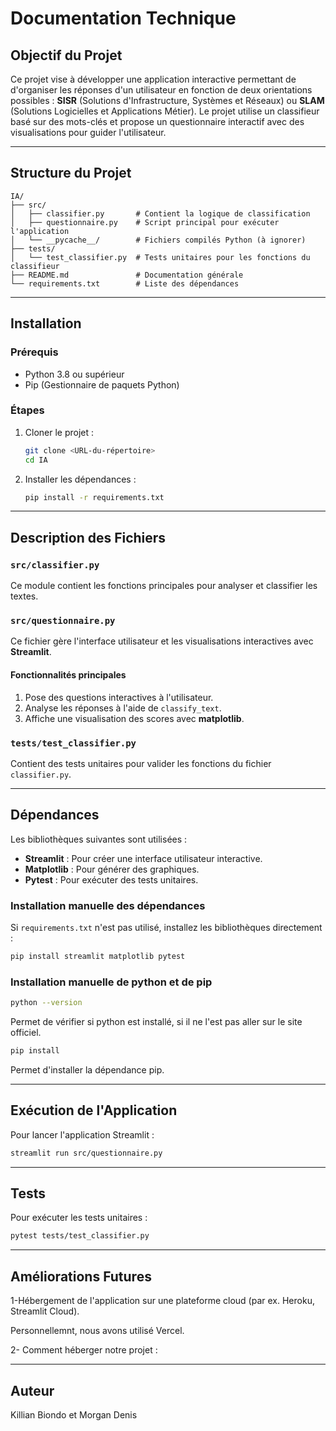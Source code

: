 # Documentation Technique

## Objectif du Projet
Ce projet vise à développer une application interactive permettant de d'organiser les réponses d'un utilisateur en fonction de deux orientations possibles : **SISR** (Solutions d'Infrastructure, Systèmes et Réseaux) ou **SLAM** (Solutions Logicielles et Applications Métier). Le projet utilise un classifieur basé sur des mots-clés et propose un questionnaire interactif avec des visualisations pour guider l'utilisateur.

---

## Structure du Projet

```
IA/
├── src/
│   ├── classifier.py       # Contient la logique de classification
│   ├── questionnaire.py    # Script principal pour exécuter l'application
│   └── __pycache__/        # Fichiers compilés Python (à ignorer)
├── tests/
│   └── test_classifier.py  # Tests unitaires pour les fonctions du classifieur
├── README.md               # Documentation générale
└── requirements.txt        # Liste des dépendances
```

---

## Installation
### Prérequis
- Python 3.8 ou supérieur
- Pip (Gestionnaire de paquets Python)

### Étapes
1. Cloner le projet :
   ```bash
   git clone <URL-du-répertoire>
   cd IA
   ```
2. Installer les dépendances :
   ```bash
   pip install -r requirements.txt
   ```

---

## Description des Fichiers

### `src/classifier.py`
Ce module contient les fonctions principales pour analyser et classifier les textes.

### `src/questionnaire.py`
Ce fichier gère l'interface utilisateur et les visualisations interactives avec **Streamlit**.

#### Fonctionnalités principales
1. Pose des questions interactives à l'utilisateur.
2. Analyse les réponses à l'aide de `classify_text`.
3. Affiche une visualisation des scores avec **matplotlib**.

### `tests/test_classifier.py`
Contient des tests unitaires pour valider les fonctions du fichier `classifier.py`.

---

## Dépendances
Les bibliothèques suivantes sont utilisées :

- **Streamlit** : Pour créer une interface utilisateur interactive.
- **Matplotlib** : Pour générer des graphiques.
- **Pytest** : Pour exécuter des tests unitaires.

### Installation manuelle des dépendances
Si `requirements.txt` n'est pas utilisé, installez les bibliothèques directement :
```bash
pip install streamlit matplotlib pytest
```

### Installation manuelle de python et de pip
```bash
python --version
```
Permet de vérifier si python est installé, si il ne l'est pas aller sur le site officiel.

```bash
pip install
```
Permet d'installer la dépendance pip.


---


## Exécution de l'Application
Pour lancer l'application Streamlit :
```bash
streamlit run src/questionnaire.py
```

---

## Tests
Pour exécuter les tests unitaires :
```bash
pytest tests/test_classifier.py
```

---

## Améliorations Futures
1-Hébergement de l'application sur une plateforme cloud (par ex. Heroku, Streamlit Cloud).

Personnellemnt, nous avons utilisé Vercel.

2- Comment héberger notre projet : 


---

## Auteur
Killian Biondo et Morgan Denis

